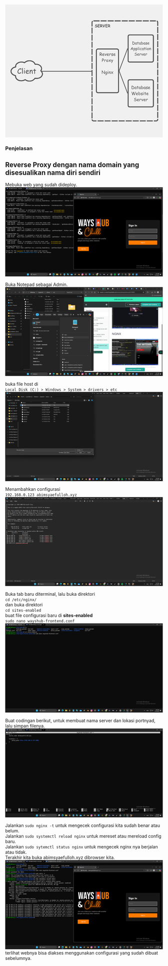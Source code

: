 ![diagram](scr/ReverseProxy.png)  
### Penjelasan

##  Reverse Proxy dengan nama domain yang disesualikan nama diri sendiri
Mebuka web yang sudah dideploy.  
![diagram](scr/Foto-1-0.png)  

Buka Notepad sebagai Admin.  
![diagram](scr/Foto-1-1.png)  

buka file host di  
`Local Disk (C:) > Windows > System > drivers > etc`  
![diagram](scr/Foto-1-2.png)   

Menambahkan configurasi  
`192.168.0.123 abimsyaefulloh.xyz`  
![diagram](scr/Foto-1-3.png)  

Buka tab baru diterminal, lalu buka direktori  
`cd /etc/nginx/`  
dan buka direktori  
`cd sites-enabled`  
buat file configurasi baru di **sites-enabled**  
`sudo nano wayshub-frontend.conf`  
![diagram](scr/Foto-1-4.png)  

Buat codingan berikut, untuk membuat nama server dan lokasi portnyad, lalu simpan filenya.   
![diagram](scr/Foto-1-5.png)  

Jalankan `sudo nginx -t` untuk mengecek configurasi kita sudah benar atau belum.  
Jalankan `sudo systemctl reload nginx` untuk mereset atau mereload config baru.  
Jalankan `sudo sytemctl status nginx` untuk mengecek nginx nya berjalan atau tidak.  
Terakhir kita buka abimsyaefulloh.xyz dibrowser kita.  
![diagram](scr/Foto-1-6.png)  
terlihat webnya bisa diakses menggunakan configurasi yang sudah dibuat sebelumnya.
